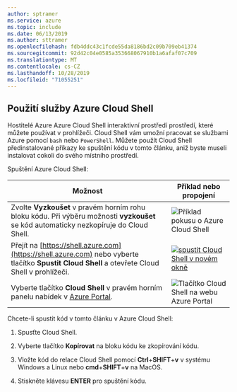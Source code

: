 ```yaml
---
author: sptramer
ms.service: azure
ms.topic: include
ms.date: 06/13/2019
ms.author: sttramer
ms.openlocfilehash: fdb4ddc43c1fcde55da8186bd2c09b709eb41374
ms.sourcegitcommit: 92d42c04e0585a353668067910b1a6afaf07c709
ms.translationtype: MT
ms.contentlocale: cs-CZ
ms.lasthandoff: 10/28/2019
ms.locfileid: "71055251"
---
```

## <a name="use-azure-cloud-shell"></a>Použití služby Azure Cloud Shell

Hostitelé Azure Azure Cloud Shell interaktivní prostředí prostředí, které můžete používat v prohlížeči. Cloud Shell vám umožní pracovat se službami Azure pomocí `bash` nebo `PowerShell`. Můžete použít Cloud Shell předinstalované příkazy ke spuštění kódu v tomto článku, aniž byste museli instalovat cokoli do svého místního prostředí.

Spuštění Azure Cloud Shell:

| Možnost | Příklad nebo propojení |
|-----------------------------------------------|---|
| Zvolte **Vyzkoušet** v pravém horním rohu bloku kódu. Při výběru možnosti **vyzkoušet** se kód automaticky nezkopíruje do Cloud Shell. | ![Příklad pokusu o Azure Cloud Shell](./media/cloud-shell-try-it/hdi-azure-cli-try-it.png) |
| Přejít na [https://shell.azure.com](https://shell.azure.com) nebo vyberte tlačítko **Spustit Cloud Shell** a otevřete Cloud Shell v prohlížeči. | [![spustit Cloud Shell v novém okně](media/cloud-shell-try-it/hdi-launch-cloud-shell.png)](https://shell.azure.com) |
| Vyberte tlačítko **Cloud Shell** v pravém horním panelu nabídek v [Azure Portal](https://portal.azure.com). | ![Tlačítko Cloud Shell na webu Azure Portal](./media/cloud-shell-try-it/hdi-cloud-shell-menu.png) |

Chcete-li spustit kód v tomto článku v Azure Cloud Shell:

1. Spusťte Cloud Shell.

1. Vyberte tlačítko **Kopírovat** na bloku kódu ke zkopírování kódu.

1. Vložte kód do relace Cloud Shell pomocí **Ctrl**+**SHIFT**+**v** v systému Windows a Linux nebo **cmd**+**SHIFT**+**v** na MacOS.

1. Stiskněte klávesu **ENTER** pro spuštění kódu.
